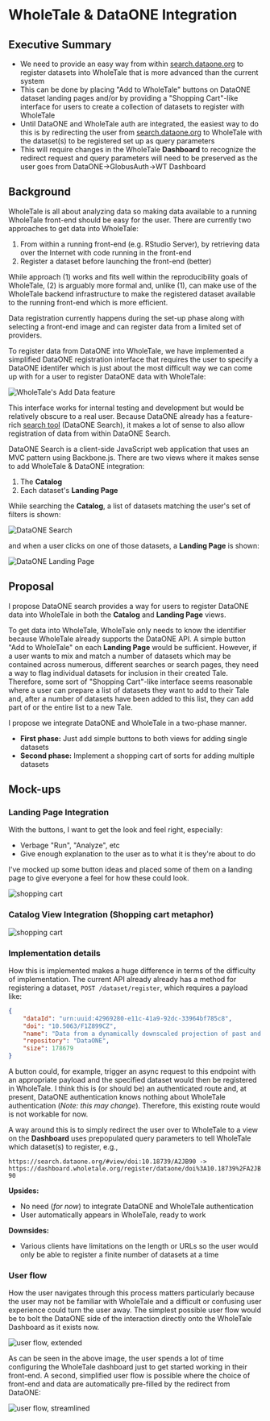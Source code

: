 # WholeTale & DataONE Integration

## Executive Summary

- We need to provide an easy way from within [search.dataone.org](https://search.dataone.org) to register datasets into WholeTale that is more advanced than the current system
- This can be done by placing "Add to WholeTale" buttons on DataONE dataset landing pages and/or by providing a "Shopping Cart"-like interface for users to create a collection of datasets to register with WholeTale
- Until DataONE and WholeTale auth are integrated, the easiest way to do this is by redirecting the user from [search.dataone.org](https://search.dataone.org) to WholeTale with the dataset(s) to be registered set up as query parameters
- This will require changes in the WholeTale **Dashboard** to recognize the redirect request and query parameters will need to be preserved as the user goes from DataONE->GlobusAuth->WT Dashboard

## Background

WholeTale is all about analyzing data so making data available to a running WholeTale front-end should be easy for the user.
There are currently two approaches to get data into WholeTale:

1. From within a running front-end (e.g. RStudio Server), by retrieving data over the Internet with code running in the front-end
2. Register a dataset before launching the front-end (better)

While approach (1) works and fits well within the reproducibility goals of WholeTale, (2) is arguably more formal and, unlike (1), can make use of the WholeTale backend infrastructure to make the registered dataset available to the running front-end which is more efficient.

Data registration currently happens during the set-up phase along with selecting a front-end image and can register data from a limited set of providers.

To register data from DataONE into WholeTale, we have implemented a simplified DataONE registration interface that requires the user to specify a DataONE identifer which is just about the most difficult way we can come up with for a user to register DataONE data with WholeTale:

![WholeTale's Add Data feature](images/wt-add-data.png)

This interface works for internal testing and development but would be relatively obscure to a real user.
Because DataONE already has a feature-rich [search tool](https://search.dataone.org) (DataONE Search), it makes a lot of sense to also allow registration of data from within DataONE Search.

DataONE Search is a client-side JavaScript web application that uses an MVC pattern using Backbone.js.
There are two views where it makes sense to add WholeTale & DataONE integration:

1. The **Catalog**
2. Each dataset's **Landing Page**

While searching the **Catalog**, a list of datasets matching the user's set of filters is shown:

![DataONE Search](./images/dataone_search.png)

and when a user clicks on one of those datasets, a **Landing Page** is shown:

![DataONE Landing Page](./images/dataone_landing_page.png)

## Proposal

I propose DataONE search provides a way for users to register DataONE data into WholeTale in both the **Catalog** and **Landing Page** views.

To get data into WholeTale, WholeTale only needs to know the identifier because WholeTale already supports the DataONE API.
A simple button "Add to WholeTale" on each **Landing Page** would be sufficient.
However, if a user wants to mix and match a number of datasets which may be contained across numerous, different searches or search pages, they need a way to flag individual datasets for inclusion in their created Tale.
Therefore, some sort of "Shopping Cart"-like interface seems reasonable where a user can prepare a list of datasets they want to add to their Tale and, after a number of datasets have been added to this list, they can add part of or the entire list to a new Tale.

I propose we integrate DataONE and WholeTale in a two-phase manner.

- **First phase:** Just add simple buttons to both views for adding single datasets
- **Second phase:** Implement a shopping cart of sorts for adding multiple datasets

## Mock-ups

### Landing Page Integration

With the buttons, I want to get the look and feel right, especially:

- Verbage "Run", "Analyze", etc
- Give enough explanation to the user as to what it is they're about to do

I've mocked up some button ideas and placed some of them on a landing page to give everyone a feel for how these could look.

![shopping cart](images/dataone_landing_page_mockup.png)

### Catalog View Integration (Shopping cart metaphor)

![shopping cart](images/shopping-cart.png)

### Implementation details

How this is implemented makes a huge difference in terms of the difficulty of implementation.
The current API already already has a method for registering a dataset, `POST /dataset/register`, which requires a payload like:

```json
{
    "dataId": "urn:uuid:42969280-e11c-41a9-92dc-33964bf785c8",
    "doi": "10.5063/F1Z899CZ",
    "name": "Data from a dynamically downscaled projection of past and future microclimates covering North America from 1980-1999 and 2080-2099",
    "repository": "DataONE",
    "size": 178679
}
```

A button could, for example, trigger an async request to this endpoint with an appropriate payload and the specified dataset would then be registered in WholeTale.
I think this is (or should be) an authenticated route and, at present, DataONE authentication knows nothing about WholeTale authentication (*Note: this may change*).
Therefore, this existing route would is not workable for now.

A way around this is to simply redirect the user over to WholeTale to a view on the **Dashboard** uses prepopulated query parameters to tell WholeTale which dataset(s) to register, e.g.,

`https://search.dataone.org/#view/doi:10.18739/A2JB90 -> https://dashboard.wholetale.org/register/dataone/doi%3A10.18739%2FA2JB90`

**Upsides:**

- No need (*for now*) to integrate DataONE and WholeTale authentication
- User automatically appears in WholeTale, ready to work

**Downsides:**

- Various clients have limitations on the length or URLs so the user would only be able to register a finite number of datasets at a time

### User flow

How the user navigates through this process matters particularly because the user may not be familiar with WholeTale and a difficult or confusing user experience could turn the user away. The simplest possible user flow would be to bolt the DataONE side of the interaction directly onto the WholeTale Dashboard as it exists now.

![user flow, extended](images/user-flow_extended.png)

As can be seen in the above image, the user spends a lot of time configuring the WholeTale dashboard just to get started working in their front-end.
A second, simplified user flow is possible where the choice of front-end and data are automatically pre-filled by the redirect from DataONE:

![user flow, streamlined](images/user-flow_streamlined.png)
